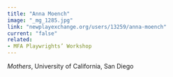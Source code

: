 ```yaml
---
title: "Anna Moench"
image: "_mg_1285.jpg"
link: "newplayexchange.org/users/13259/anna-moench"
current: "false"
related:
- MFA Playwrights’ Workshop
---
```


*Mothers*, University of California, San Diego

